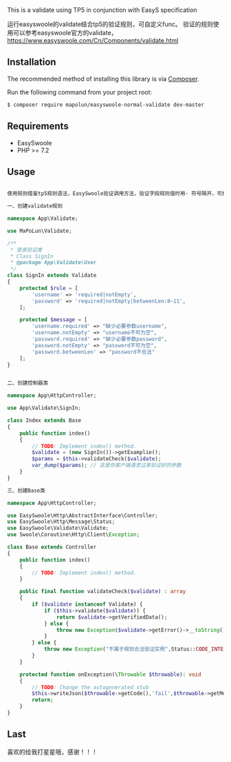 This is a validate using TP5 in conjunction with EasyS specification

运行easyswoole的validate结合tp5的验证规则，可自定义func。
验证的规则使用可以参考easyswoole官方的validate，https://www.easyswoole.com/Cn/Components/validate.html

## Installation
The recommended method of installing this library is via [Composer](https://getcomposer.org/).

Run the following command from your project root:

```bash
$ composer require mapolun/easyswoole-normal-validate dev-master
```

## Requirements 
* EasySwoole
* PHP >= 7.2

## Usage 
```php

使用规则借鉴tp5规则语法，EasySwoole验证调用方法，验证字段规则值时用~ 符号隔开，可拓展func类型标识自定义函数进行验证规则。

一、创建validate规则

namespace App\Validate;

use MaPoLun\Validate;

/**
 * 登录验证类
 * Class SignIn
 * @package App\Validate\User
 */
class SignIn extends Validate
{
    protected $rule = [
        'username' => 'required|notEmpty',
        'password' => 'required|notEmpty|betweenLen:8~11',
    ];

    protected $message = [
        'username.required' => "缺少必要参数username",
        'username.notEmpty' => "username不可为空",
        'password.required' => "缺少必要参数password",
        'password.notEmpty' => "password不可为空",
        'password.betweenLen' => "password不合法"
    ];
}


二、创建控制器类

namespace App\HttpController;

use App\Validate\SignIn;

class Index extends Base
{
    public function index()
    {
        // TODO: Implement index() method.
        $validate = (new SignIn())->getExamplie();
        $params = $this->validateCheck($validate);
        var_dump($params); // 这是你客户端请求过来验证好的参数
    }
}

三、创建Base类

namespace App\HttpController;

use EasySwoole\Http\AbstractInterface\Controller;
use EasySwoole\Http\Message\Status;
use EasySwoole\Validate\Validate;
use Swoole\Coroutine\Http\Client\Exception;

class Base extends Controller
{
    public function index()
    {
        // TODO: Implement index() method.
    }

    public final function validateCheck($validate) : array
    {
        if ($validate instanceof Validate) {
            if ($this->validate($validate)) {
                return $validate->getVerifiedData();
            } else {
                throw new Exception($validate->getError()->__toString(),Status::CODE_ACCEPTED);
            }
        } else {
            throw new Exception("不属于规则合法验证实例",Status::CODE_INTERNAL_SERVER_ERROR);
        }
    }

    protected function onException(\Throwable $throwable): void
    {
        // TODO: Change the autogenerated stub
        $this->writeJson($throwable->getCode(),'fail',$throwable->getMessage());
        return;
    }
}

```

## Last

喜欢的给我打星星哦，感谢！！！


